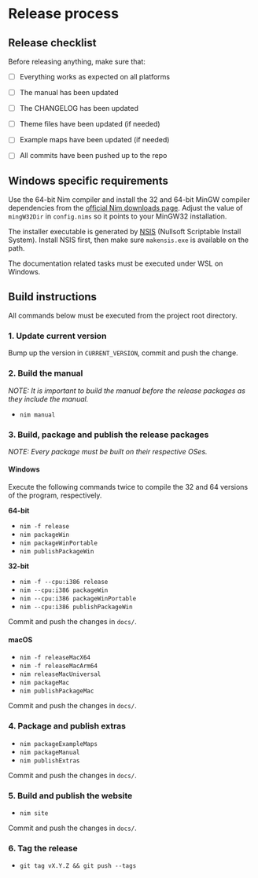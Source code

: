 # Release process

## Release checklist

Before releasing anything, make sure that:

- [ ] Everything works as expected on all platforms
- [ ] The manual has been updated
- [ ] The CHANGELOG has been updated
- [ ] Theme files have been updated (if needed)
- [ ] Example maps have been updated (if needed)
- [ ] All commits have been pushed up to the repo


## Windows specific requirements

Use the 64-bit Nim compiler and install the 32 and 64-bit MinGW compiler
dependencies from the [official Nim downloads
page](https://nim-lang.org/install_windows.html). Adjust the value of
`mingW32Dir` in `config.nims` so it points to your MinGW32 installation.

The installer executable is generated by [NSIS](https://nsis.sourceforge.io)
(Nullsoft Scriptable Install System). Install NSIS first, then make sure
`makensis.exe` is available on the path.

The documentation related tasks must be executed under WSL on Windows.



## Build instructions

All commands below must be executed from the project root directory.


### 1. Update current version

Bump up the version in `CURRENT_VERSION`, commit and push the change.


### 2. Build the manual

*NOTE: It is important to build the manual before the release packages as
they include the manual.*

* `nim manual`


### 3. Build, package and publish the release packages

*NOTE: Every package must be built on their respective OSes.*

#### Windows

Execute the following commands twice to compile the 32 and 64 versions of the
program, respectively.

**64-bit**

* `nim -f release`
* `nim packageWin`
* `nim packageWinPortable`
* `nim publishPackageWin`

**32-bit**

* `nim -f --cpu:i386 release`
* `nim --cpu:i386 packageWin`
* `nim --cpu:i386 packageWinPortable`
* `nim --cpu:i386 publishPackageWin`

Commit and push the changes in `docs/`.


#### macOS

* `nim -f releaseMacX64`
* `nim -f releaseMacArm64`
* `nim releaseMacUniversal`
* `nim packageMac`
* `nim publishPackageMac`

Commit and push the changes in `docs/`.


### 4. Package and publish extras

* `nim packageExampleMaps`
* `nim packageManual`
* `nim publishExtras`

Commit and push the changes in `docs/`.


### 5. Build and publish the website

* `nim site`

Commit and push the changes in `docs/`.


### 6. Tag the release

* `git tag vX.Y.Z && git push --tags`

